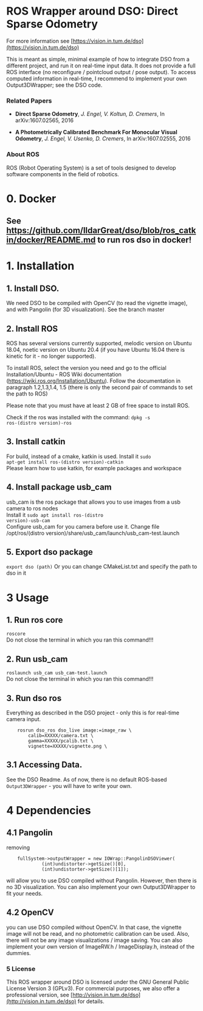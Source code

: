 # ROS Wrapper around DSO: Direct Sparse Odometry

For more information see
[https://vision.in.tum.de/dso](https://vision.in.tum.de/dso)

This is meant as simple, minimal example of how to integrate DSO from a different project, and run it on real-time input data.
It does not provide a full ROS interface (no reconfigure / pointcloud output / pose output).
To access computed information in real-time, I recommend to implement your own Output3DWrapper; see the DSO code.


### Related Papers

* **Direct Sparse Odometry**, *J. Engel, V. Koltun, D. Cremers*, In arXiv:1607.02565, 2016

* **A Photometrically Calibrated Benchmark For Monocular Visual Odometry**, *J. Engel, V. Usenko, D. Cremers*, In arXiv:1607.02555, 2016


### About ROS
ROS (Robot Operating System) is a set of tools designed to develop software components in the field of robotics.
# 0. Docker
## See https://github.com/IldarGreat/dso/blob/ros_catkin/docker/README.md to run ros dso in docker!
# 1. Installation

## 1. Install DSO. <br>
We need DSO to be compiled with OpenCV (to read the vignette image), and with Pangolin (for 3D visualization). See the branch master
## 2. Install ROS <br>
ROS has several versions currently supported, melodic version on Ubuntu 18.04, noetic version on Ubuntu 20.4 (if you have Ubuntu 16.04 there is kinetic for it - no longer supported). <br>

To install ROS, select the version you need and go to the official Installation/Ubuntu - ROS Wiki documentation (https://wiki.ros.org/Installation/Ubuntu). Follow the documentation in paragraph 1.2,1.3,1.4, 1.5 (there is only the second pair of commands to set the path to ROS)

Please note that you must have at least 2 GB of free space to install ROS.

Check if the ros was installed with the command: <code>dpkg -s ros-(distro version)-ros</code>
## 3. Install catkin
For build, instead of a cmake, katkin is used. Install it <code>sudo apt-get install ros-(distro version)-catkin</code> <br>
Please learn how to use katkin, for example packages and workspace
## 4. Install package usb_cam
usb_cam is the ros package that allows you to use images from a usb camera to ros nodes <br>
Install it <code>sudo apt install ros-(distro version)-usb-cam</code> <br>
Configure usb_cam for you camera before use it. Change file /opt/ros/(distro version)/share/usb_cam/launch/usb_cam-test.launch
## 5. Export dso package
<code>export dso (path)</code>
Or you can change CMakeList.txt and specify the path to dso in it
# 3 Usage
## 1. Run ros core
<code>roscore</code> <br>
Do not close the terminal in which you ran this command!!!
## 2. Run usb_cam
<code>roslaunch usb_cam usb_cam-test.launch</code> <br>
Do not close the terminal in which you ran this command!!!
## 3. Run dso ros
Everything as described in the DSO project - only this is for real-time camera input.


		rosrun dso_ros dso_live image:=image_raw \
			calib=XXXXX/camera.txt \
			gamma=XXXXX/pcalib.txt \
			vignette=XXXXX/vignette.png \


## 3.1 Accessing Data.
See the DSO Readme. As of now, there is no default ROS-based `Output3DWrapper` - you will have to write your own.

# 4 Dependencies

## 4.1 Pangolin
removing

	    fullSystem->outputWrapper = new IOWrap::PangolinDSOViewer(
	    		 (int)undistorter->getSize()[0],
	    		 (int)undistorter->getSize()[1]);

will allow you to use DSO compiled without Pangolin. However, then there is no 3D visualization.
You can also implement your own Output3DWrapper to fit your needs.

## 4.2 OpenCV
you can use DSO compiled without OpenCV. 
In that case, the vignette image will not be read, and no photometric calibration can be used. Also, there will not be any image visualizations / image saving.
You can also implement your own version of ImageRW.h / ImageDisplay.h, instead of the dummies.


### 5 License
This ROS wrapper around DSO is licensed under the GNU General Public License
Version 3 (GPLv3).
For commercial purposes, we also offer a professional version, see
[http://vision.in.tum.de/dso](http://vision.in.tum.de/dso) for details.
